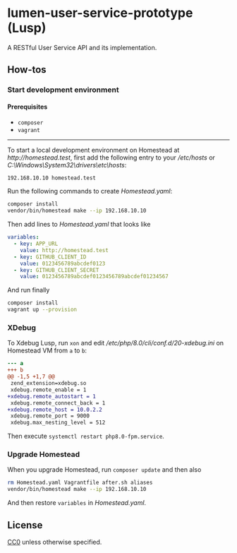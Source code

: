 # lumen-user-service-prototype (Lusp)

A RESTful User Service API and its implementation.

## How-tos

### Start development environment

#### Prerequisites

- `composer`
- `vagrant`

---

To start a local development environment on Homestead at _http://homestead.test_, first add the following entry to your _/etc/hosts_ or _C:\Windows\System32\drivers\etc\hosts_:

```
192.168.10.10 homestead.test
```

Run the following commands to create _Homestead.yaml_:

``` sh
composer install
vendor/bin/homestead make --ip 192.168.10.10
```

Then add lines to _Homestead.yaml_ that looks like

``` yaml
variables:
  - key: APP_URL
    value: http://homestead.test
  - key: GITHUB_CLIENT_ID
    value: 0123456789abcdef0123
  - key: GITHUB_CLIENT_SECRET
    value: 0123456789abcdef0123456789abcdef01234567
```

And run finally

``` sh
composer install
vagrant up --provision
```

### XDebug

To Xdebug Lusp, run `xon` and edit _/etc/php/8.0/cli/conf.d/20-xdebug.ini_ on Homestead VM from `a` to `b`:

``` diff
--- a
+++ b
@@ -1,5 +1,7 @@
 zend_extension=xdebug.so
 xdebug.remote_enable = 1
+xdebug.remote_autostart = 1
 xdebug.remote_connect_back = 1
+xdebug.remote_host = 10.0.2.2
 xdebug.remote_port = 9000
 xdebug.max_nesting_level = 512
```

Then execute `systemctl restart php8.0-fpm.service`.

### Upgrade Homestead

When you upgrade Homestead, run `composer update` and then also

``` sh
rm Homestead.yaml Vagrantfile after.sh aliases
vendor/bin/homestead make --ip 192.168.10.10
```

And then restore `variables` in _Homestead.yaml_.

## License

[CC0](./LICENSE) unless otherwise specified.
